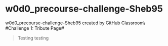 # w0d0_precourse-challenge-Sheb95
w0d0_precourse-challenge-Sheb95 created by GitHub Classroom\  
#Challenge 1: Tribute Page# 

>Testing
>testing

